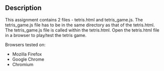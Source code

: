 
Description
-----------

This assignment contains 2 files - tetris.html and tetris_game.js.
The tetris_game.js file has to be in the same directory as that of
the tetris.html. The tetris_game.js file is called within the tetris.html.
Open the tetris.html file in a browser to play/test the tetris game.

Browsers tested on:

- Mozilla Firefox
- Google Chrome
- Chromium
